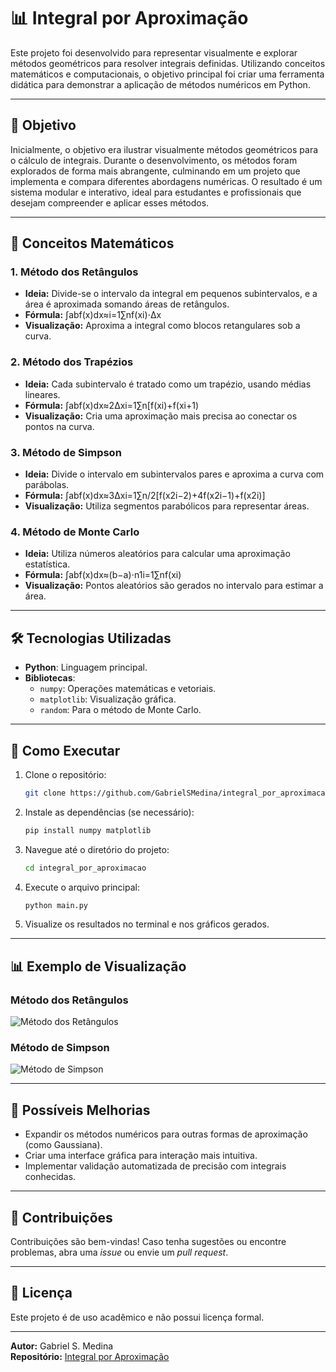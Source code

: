 
# 📊 Integral por Aproximação

Este projeto foi desenvolvido para representar visualmente e explorar métodos geométricos para resolver integrais definidas. Utilizando conceitos matemáticos e computacionais, o objetivo principal foi criar uma ferramenta didática para demonstrar a aplicação de métodos numéricos em Python.

---

## 🎯 **Objetivo**

Inicialmente, o objetivo era ilustrar visualmente métodos geométricos para o cálculo de integrais. Durante o desenvolvimento, os métodos foram explorados de forma mais abrangente, culminando em um projeto que implementa e compara diferentes abordagens numéricas. O resultado é um sistema modular e interativo, ideal para estudantes e profissionais que desejam compreender e aplicar esses métodos.

---

## 🧮 **Conceitos Matemáticos**

### **1. Método dos Retângulos**
- **Ideia:** Divide-se o intervalo da integral em pequenos subintervalos, e a área é aproximada somando áreas de retângulos.
- **Fórmula:**
  ∫ab​f(x)dx≈i=1∑n​f(xi​)⋅Δx
- **Visualização:** Aproxima a integral como blocos retangulares sob a curva.

### **2. Método dos Trapézios**
- **Ideia:** Cada subintervalo é tratado como um trapézio, usando médias lineares.
- **Fórmula:**
  ∫ab​f(x)dx≈2Δx​i=1∑n​[f(xi​)+f(xi+1​)
- **Visualização:** Cria uma aproximação mais precisa ao conectar os pontos na curva.

### **3. Método de Simpson**
- **Ideia:** Divide o intervalo em subintervalos pares e aproxima a curva com parábolas.
- **Fórmula:**
  ∫ab​f(x)dx≈3Δx​i=1∑n/2​[f(x2i−2​)+4f(x2i−1​)+f(x2i​)]
- **Visualização:** Utiliza segmentos parabólicos para representar áreas.

### **4. Método de Monte Carlo**
- **Ideia:** Utiliza números aleatórios para calcular uma aproximação estatística.
- **Fórmula:**
  ∫ab​f(x)dx≈(b−a)⋅n1​i=1∑n​f(xi​)
- **Visualização:** Pontos aleatórios são gerados no intervalo para estimar a área.

---

## 🛠️ **Tecnologias Utilizadas**

- **Python**: Linguagem principal.
- **Bibliotecas**:
  - `numpy`: Operações matemáticas e vetoriais.
  - `matplotlib`: Visualização gráfica.
  - `random`: Para o método de Monte Carlo.

---

## 🚀 **Como Executar**

1. Clone o repositório:
   ```bash
   git clone https://github.com/GabrielSMedina/integral_por_aproximacao.git
   ```
2. Instale as dependências (se necessário):
   ```bash
   pip install numpy matplotlib
   ```
3. Navegue até o diretório do projeto:
   ```bash
   cd integral_por_aproximacao
   ```
4. Execute o arquivo principal:
   ```bash
   python main.py
   ```
5. Visualize os resultados no terminal e nos gráficos gerados.

---

## 📊 **Exemplo de Visualização**

### **Método dos Retângulos**
![Método dos Retângulos]()

### **Método de Simpson**
![Método de Simpson]()

---

## 📌 **Possíveis Melhorias**

- Expandir os métodos numéricos para outras formas de aproximação (como Gaussiana).
- Criar uma interface gráfica para interação mais intuitiva.
- Implementar validação automatizada de precisão com integrais conhecidas.

---

## 🤝 **Contribuições**

Contribuições são bem-vindas! Caso tenha sugestões ou encontre problemas, abra uma _issue_ ou envie um _pull request_.

---

## 📝 **Licença**

Este projeto é de uso acadêmico e não possui licença formal.

---

**Autor:** Gabriel S. Medina  
**Repositório:** [Integral por Aproximação](https://github.com/GabrielSMedina/integral_por_aproximacao)
